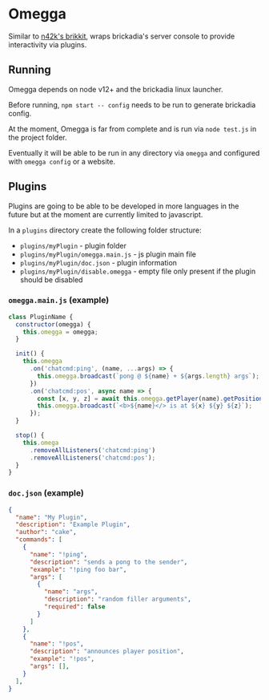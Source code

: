 # Omegga

Similar to [n42k's brikkit](https://github.com/n42k/brikkit), wraps brickadia's server console to provide interactivity via plugins.

## Running

Omegga depends on node v12+ and the brickadia linux launcher.

Before running, `npm start -- config` needs to be run to generate brickadia config.

At the moment, Omegga is far from complete and is run via `node test.js` in the project folder.

Eventually it will be able to be run in any directory via `omegga` and configured with `omegga config` or a website.

## Plugins

Plugins are going to be able to be developed in more languages in the future but at the moment are currently limited to javascript.

In a `plugins` directory create the following folder structure:

* `plugins/myPlugin` - plugin folder
* `plugins/myPlugin/omegga.main.js` - js plugin main file
* `plugins/myPlugin/doc.json` - plugin information
* `plugins/myPlugin/disable.omegga` - empty file only present if the plugin should be disabled

### `omegga.main.js` (example)

```javascript
class PluginName {
  constructor(omegga) {
    this.omegga = omegga;
  }

  init() {
    this.omegga
      .on('chatcmd:ping', (name, ...args) => {
        this.omegga.broadcast(`pong @ ${name} + ${args.length} args`);
      })
      .on('chatcmd:pos', async name => {
        const [x, y, z] = await this.omegga.getPlayer(name).getPosition();
        this.omegga.broadcast(`<b>${name}</> is at ${x} ${y} ${z}`);
      });
  }

  stop() {
    this.omega
      .removeAllListeners('chatcmd:ping')
      .removeAllListeners('chatcmd:pos');
  }
}
```

### `doc.json` (example)

```json
{
  "name": "My Plugin",
  "description": "Example Plugin",
  "author": "cake",
  "commands": [
    {
      "name": "!ping",
      "description": "sends a pong to the sender",
      "example": "!ping foo bar",
      "args": [
        {
          "name": "args",
          "description": "random filler arguments",
          "required": false
        }
      ]
    },
    {
      "name": "!pos",
      "description": "announces player position",
      "example": "!pos",
      "args": [],
    }
  ],
}
```

